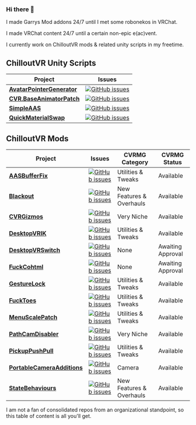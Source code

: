 ### Hi there 👋

I made Garrys Mod addons 24/7 until I met some robonekos in VRChat.

I made VRChat content 24/7 until a certain non-epic e(ac)vent.

I currently work on ChilloutVR mods & related unity scripts in my freetime.

## ChilloutVR Unity Scripts

| Project | Issues |
|-------------|-------------------|
| [**AvatarPointerGenerator**](https://github.com/NotAKidOnSteam/AvatarPointerGenerator/) | [![GitHub issues](https://img.shields.io/github/issues/NotAKidOnSteam/AvatarPointerGenerator?color=green&logo=github&style=flat)](https://github.com/NotAKidOnSteam/AvatarPointerGenerator/issues) |
| [**CVR.BaseAnimatorPatch**](https://github.com/NotAKidOnSteam/CVR.BaseAnimatorPatch/) | [![GitHub issues](https://img.shields.io/github/issues/NotAKidOnSteam/CVR.BaseAnimatorPatch?color=green&logo=github&style=flat)](https://github.com/NotAKidOnSteam/CVR.BaseAnimatorPatch/issues) |
| [**SimpleAAS**](https://github.com/NotAKidOnSteam/SimpleAAS/) | [![GitHub issues](https://img.shields.io/github/issues/NotAKidOnSteam/SimpleAAS?color=green&logo=github&style=flat)](https://github.com/NotAKidOnSteam/SimpleAAS/issues) |
| [**QuickMaterialSwap**](https://github.com/NotAKidOnSteam/QuickMaterialSwap/) | [![GitHub issues](https://img.shields.io/github/issues/NotAKidOnSteam/QuickMaterialSwap?color=green&logo=github&style=flat)](https://github.com/NotAKidOnSteam/QuickMaterialSwap/issues) |

## ChilloutVR Mods

| Project | Issues | CVRMG Category | CVRMG Status |
|-------------|-------------------|---|---|
| [**AASBufferFix**](https://github.com/NotAKidOnSteam/AASBufferFix/) | [![GitHub issues](https://img.shields.io/github/issues/NotAKidOnSteam/AASBufferFix?color=green&logo=github&style=flat)](https://github.com/NotAKidOnSteam/AASBufferFix/issues) | Utilities & Tweaks  | Available |
| [**Blackout**](https://github.com/NotAKidOnSteam/Blackout/) | [![GitHub issues](https://img.shields.io/github/issues/NotAKidOnSteam/Blackout?color=green&logo=github&style=flat)](https://github.com/NotAKidOnSteam/Blackout/issues) | New Features & Overhauls | Available |
| [**CVRGizmos**](https://github.com/NotAKidOnSteam/CVRGizmos/) | [![GitHub issues](https://img.shields.io/github/issues/NotAKidOnSteam/CVRGizmos?color=green&logo=github&style=flat)](https://github.com/NotAKidOnSteam/CVRGizmos/issues) | Very Niche | Available |
| [**DesktopVRIK**](https://github.com/notakidonsteam/desktopvrik) | [![GitHub issues](https://img.shields.io/github/issues/notakidonsteam/desktopvrik?color=green&logo=github&style=flat)](https://github.com/notakidonsteam/desktopvrik/issues) | Utilities & Tweaks | Available |
| [**DesktopVRSwitch**](https://github.com/NotAKidOnSteam/DesktopVRSwitch/) | [![GitHub issues](https://img.shields.io/github/issues/NotAKidOnSteam/DesktopVRSwitch?color=green&logo=github&style=flat)](https://github.com/NotAKidOnSteam/DesktopVRSwitch/issues) | None | Awaiting Approval |
| [**FuckCohtml**](https://github.com/NotAKidOnSteam/FuckCohtml/) | [![GitHub issues](https://img.shields.io/github/issues/NotAKidOnSteam/FuckCohtml?color=green&logo=github&style=flat)](https://github.com/NotAKidOnSteam/FuckCohtml/issues) | None | Awaiting Approval |
| [**GestureLock**](https://github.com/NotAKidOnSteam/GestureLock/) | [![GitHub issues](https://img.shields.io/github/issues/NotAKidOnSteam/GestureLock?color=green&logo=github&style=flat)](https://github.com/NotAKidOnSteam/GestureLock/issues) | Utilities & Tweaks | Available |
| [**FuckToes**](https://github.com/NotAKidOnSteam/FuckToes/) | [![GitHub issues](https://img.shields.io/github/issues/NotAKidOnSteam/FuckToes?color=green&logo=github&style=flat)](https://github.com/NotAKidOnSteam/FuckToes/issues) | Utilities & Tweaks | Available |
| [**MenuScalePatch**](https://github.com/NotAKidOnSteam/MenuScalePatch/) | [![GitHub issues](https://img.shields.io/github/issues/NotAKidOnSteam/MenuScalePatch?color=green&logo=github&style=flat)](https://github.com/NotAKidOnSteam/MenuScalePatch/issues) | Utilities & Tweaks | Available  |
| [**PathCamDisabler**](https://github.com/NotAKidOnSteam/PathCamDisabler/) | [![GitHub issues](https://img.shields.io/github/issues/NotAKidOnSteam/PathCamDisabler?color=green&logo=github&style=flat)](https://github.com/NotAKidOnSteam/PathCamDisabler/issues) | Very Niche | Available |
| [**PickupPushPull**](https://github.com/NotAKidOnSteam/PickupPushPull/) | [![GitHub issues](https://img.shields.io/github/issues/NotAKidOnSteam/PickupPushPull?color=green&logo=github&style=flat)](https://github.com/NotAKidOnSteam/PickupPushPull/issues) | Utilities & Tweaks | Available |
| [**PortableCameraAdditions**](https://github.com/NotAKidOnSteam/PortableCameraAdditions/) | [![GitHub issues](https://img.shields.io/github/issues/NotAKidOnSteam/PortableCameraAdditions?color=green&logo=github&style=flat)](https://github.com/NotAKidOnSteam/PortableCameraAdditions/issues) | Camera | Available |
| [**StateBehaviours**](https://github.com/NotAKidOnSteam/StateBehaviours/) | [![GitHub issues](https://img.shields.io/github/issues/NotAKidOnSteam/StateBehaviours?color=green&logo=github&style=flat)](https://github.com/NotAKidOnSteam/StateBehaviours/issues) | New Features & Overhauls | Available |


I am not a fan of consolidated repos from an organizational standpoint, so this table of content is all you'll get.
